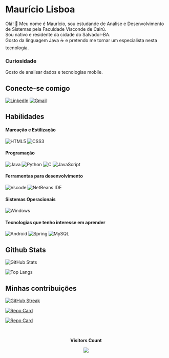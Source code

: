 # Maurício Lisboa
Olá! 👋 Meu nome é Maurício, sou estudande de Análise e Desenvolvimento de Sistemas pela Faculdade Visconde de Cairú.</br>Sou nativo e residente da cidade do Salvador-BA.</br>Gosto da linguagem Java ☕ e pretendo me tornar um especialista nesta tecnologia.</br>

### Curiosidade
Gosto de analisar dados e tecnologias mobile.

## Conecte-se comigo
[![LinkedIn](https://img.shields.io/badge/LinkedIn-0077B5?style=for-the-badge&logo=linkedin&logoColor=white)](https://www.linkedin.com/in/devmauriciol88/)
[![Gmail](https://img.shields.io/badge/Gmail-333333?style=for-the-badge&logo=gmail&logoColor=red)](mailto:devlisboa88@gmail.com)

## Habilidades

#### Marcação e Estilização
![HTML5](https://img.shields.io/badge/html5-%23E34F26.svg?style=for-the-badge&logo=html5&logoColor=white)
![CSS3](https://img.shields.io/badge/css3-%231572B6.svg?style=for-the-badge&logo=css3&logoColor=white)

#### Programação
![Java](https://img.shields.io/badge/java-%23ED8B00.svg?style=for-the-badge&logo=openjdk&logoColor=white)
![Python](https://img.shields.io/badge/python-3670A0?style=for-the-badge&logo=python&logoColor=ffdd54)
![C](https://img.shields.io/badge/C-00599C?style=for-the-badge&logo=c&logoColor=white)
![JavaScript](https://img.shields.io/badge/javascript-%23323330.svg?style=for-the-badge&logo=javascript&logoColor=%23F7DF1E)

#### Ferramentas para desenvolvimento

![Vscode](https://img.shields.io/badge/Vscode-007ACC?style=for-the-badge&logo=visual-studio-code&logoColor=white)
![NetBeans IDE](https://img.shields.io/badge/NetBeansIDE-1B6AC6.svg?style=for-the-badge&logo=apache-netbeans-ide&logoColor=white)

#### Sistemas Operacionais

![Windows](https://img.shields.io/badge/Windows-0078D6?style=for-the-badge&logo=windows&logoColor=white)

#### Tecnologias que tenho interesse em aprender
![Android](https://img.shields.io/badge/Android-3DDC84?style=for-the-badge&logo=android&logoColor=white)
![Spring](https://img.shields.io/badge/spring-%236DB33F.svg?style=for-the-badge&logo=spring&logoColor=white)
![MySQL](https://img.shields.io/badge/MySQL-00000F?style=for-the-badge&logo=mysql&logoColor=white)

## Github Stats
![GitHub Stats](https://github-readme-stats.vercel.app/api?username=MauricioL88&theme=transparent&bg_color=000&border_color=30A3DC&show_icons=true&icon_color=30A3DC&title_color=E94D5F&text_color=FFF&hide_title=true&hide=stars)

![Top Langs](https://github-readme-stats-git-masterrstaa-rickstaa.vercel.app/api/top-langs/?username=MauricioL88&bg_color=000&border_color=30A3DC&title_color=E94D5F&text_color=FFF)

## Minhas contribuições
[![GitHub Streak](https://streak-stats.demolab.com/?user=MauricioL88&theme=bear&background=000&border=30A3DC&dates=FFF)](https://git.io/streak-stats)

[![Repo Card](https://github-readme-stats.vercel.app/api/pin/?username=MauricioL88&repo=dio-java-spring-boot-claro&bg_color=000&border_color=30A3DC&show_icons=true&icon_color=30A3DC&title_color=E94D5F&text_color=FFF)](https://github.com/MauricioL88/dio-java-spring-boot-claro)

[![Repo Card](https://github-readme-stats.vercel.app/api/pin/?username=MauricioL88&repo=UNIFEL---FRONT&bg_color=000&border_color=30A3DC&show_icons=true&icon_color=30A3DC&title_color=E94D5F&text_color=FFF)](https://github.com/MauricioL88/UNIFEL---FRONT)

<div align="center">
<br><p align="centre"><b>Visitors Count</b></p>  
<p align="center"><img align="center" src="https://profile-counter.glitch.me/{MauricioL88}/count.svg" /></p> 
<br></div>
